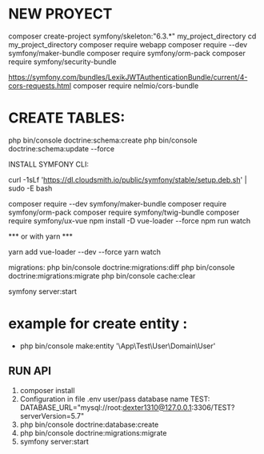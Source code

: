 

#   NEW PROYECT
composer create-project symfony/skeleton:"6.3.*" my_project_directory
cd my_project_directory
composer require webapp
composer require --dev symfony/maker-bundle
composer require symfony/orm-pack
composer require symfony/security-bundle

https://symfony.com/bundles/LexikJWTAuthenticationBundle/current/4-cors-requests.html
composer require nelmio/cors-bundle


# CREATE TABLES:


php bin/console doctrine:schema:create
php bin/console doctrine:schema:update --force

INSTALL SYMFONY CLI:

curl -1sLf 'https://dl.cloudsmith.io/public/symfony/stable/setup.deb.sh' | sudo -E bash




composer require --dev symfony/maker-bundle
composer require symfony/orm-pack
composer require symfony/twig-bundle
composer require symfony/ux-vue
npm install -D vue-loader --force
npm run watch

*** or with yarn ***

yarn add vue-loader --dev --force
yarn watch


migrations:
php bin/console doctrine:migrations:diff
php bin/console doctrine:migrations:migrate
php bin/console cache:clear


symfony server:start

# example for create entity :

*   php bin/console make:entity '\App\Test\User\Domain\User'

## RUN API

1. composer install
2. Configuration in file .env user/pass database name TEST: DATABASE_URL="mysql://root:dexter1310@127.0.0.1:3306/TEST?serverVersion=5.7"
3. php bin/console doctrine:database:create
4. php bin/console doctrine:migrations:migrate
5. symfony server:start




